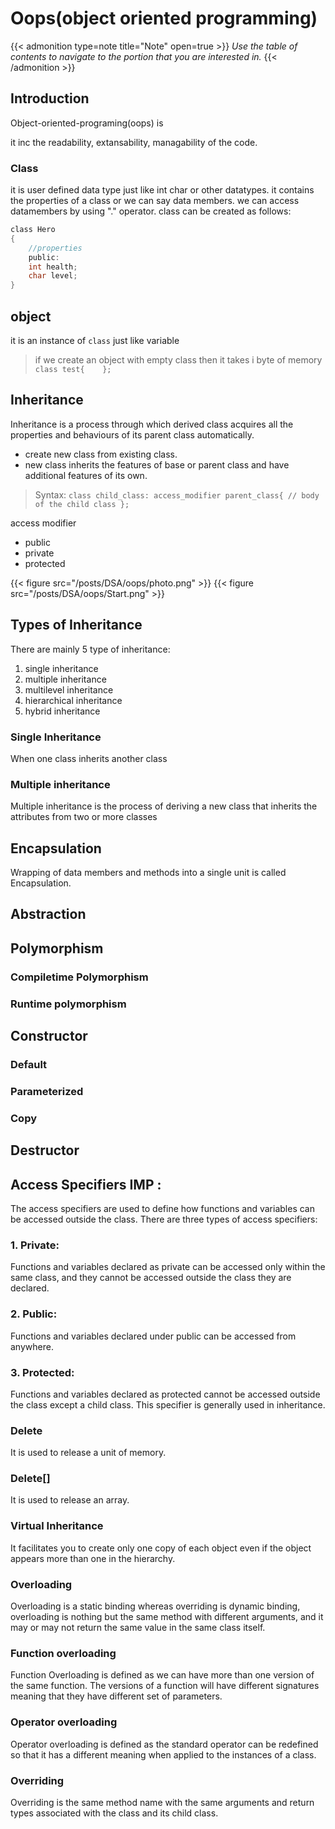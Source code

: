 # Oops(object oriented programming)


<!--more-->
{{< admonition type=note title="Note" open=true >}}
_Use the table of contents to navigate to the portion that you are interested in._
{{< /admonition >}}

## Introduction
Object-oriented-programing(oops) is 

it inc the readability, extansability, managability of the code.

### Class
it is user defined data type just like int char or other datatypes.
it contains the properties of a class or we can say data members.
we can access datamembers by using "." operator.
class can be created as follows:
```c
class Hero
{
    //properties
    public:
    int health;
    char level; 
}
```

## object
it is an instance of `class` just like variable

>if we create an object with empty class then it takes i byte of memory
 `class test{    };`

 
## Inheritance
Inheritance is a process through which derived class acquires all the properties and behaviours of its parent class automatically.

* create new class from existing class.
* new class inherits the features of base or parent class and have additional features of its own.

>Syntax:
`class child_class: access_modifier parent_class{
  // body of the child class
};
`

access modifier

* public 
* private
* protected

{{< figure src="/posts/DSA/oops/photo.png" >}}
{{< figure src="/posts/DSA/oops/Start.png" >}}

## Types of Inheritance
There are mainly 5 type of inheritance:
1. single inheritance
2. multiple inheritance
3. multilevel inheritance
4. hierarchical inheritance
5. hybrid inheritance

### Single Inheritance
When one class inherits another class

### Multiple inheritance
Multiple inheritance is the process of deriving a new class that inherits the attributes from two or more classes


## Encapsulation
Wrapping of data members and methods into a single unit is called Encapsulation.
## Abstraction

## Polymorphism
### Compiletime Polymorphism
### Runtime polymorphism

## Constructor
### Default
### Parameterized
### Copy 

## Destructor

## Access Specifiers IMP :
The access specifiers are used to define how functions
and variables can be accessed outside the class. There are three types of
access specifiers:

### 1. Private:
Functions and variables declared as private can be accessed only
within the same class, and they cannot be accessed outside the class they
are declared.

### 2. Public:
Functions and variables declared under public can be accessed from
anywhere.

### 3. Protected:
Functions and variables declared as protected cannot be
accessed outside the class except a child class. This specifier is generally
used in inheritance.

### Delete
It is used to release a unit of memory.

### Delete[]
It is used to release an array.

### Virtual Inheritance
It facilitates you to create only one copy of each object even if the object appears more than one in the hierarchy.

### Overloading
Overloading is a static binding whereas overriding is dynamic binding, overloading is nothing but the same method with different arguments, and it may or may not return the same value in the same class itself.

### Function overloading
Function Overloading is defined as we can have more than one version of the same function. The versions of a function will have different signatures meaning that they have different set of parameters.

### Operator overloading
Operator overloading is defined as the standard
operator can be redefined so that it has a different meaning when applied to
the instances of a class.

### Overriding
Overriding is the same method name with the same arguments and return types associated with the class and its child class.
